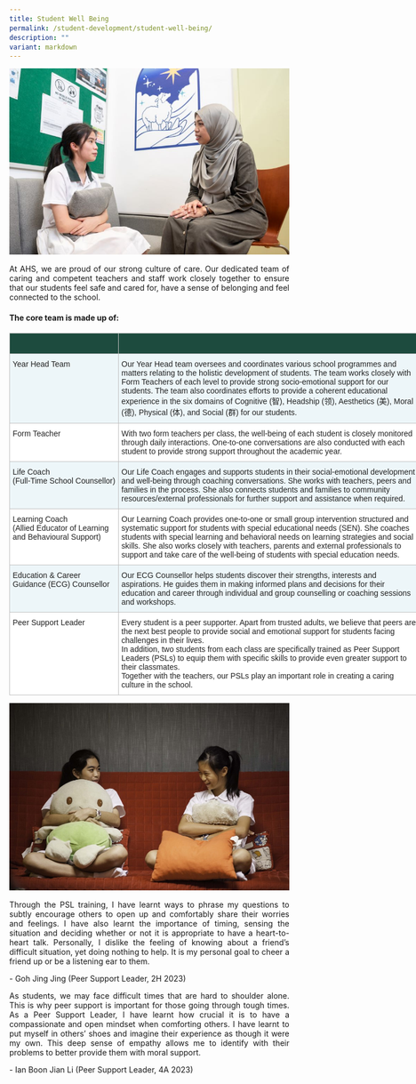```yaml
---
title: Student Well Being
permalink: /student-development/student-well-being/
description: ""
variant: markdown
---
```

![](/images/Student%20Development/Student%20Well%20Being/Student_Well_being_02.jpg)
<p align="justify">
At AHS, we are proud of our strong culture of care. Our dedicated team of caring and competent teachers and staff work closely together to ensure that our students feel safe and cared for, have a sense of belonging and feel connected to the school.</p>

#### The core team is made up of:

<table style="border-collapse:collapse;border-spacing:0;table-layout: fixed; width: 739px" class="tg"><colgroup><col style="width: 196px"><col style="width: 543px"></colgroup><thead><tr><th style="background-color:#1d4b3e;border-color:#c0c0c0;border-style:solid;border-width:1px;color:#FFF;font-family:Arial, sans-serif;font-size:14px;font-weight:bold;overflow:hidden;padding:10px 5px;text-align:left;vertical-align:top;word-break:normal"><br></th><th style="background-color:#1d4b3e;border-color:#c0c0c0;border-style:solid;border-width:1px;color:#FFF;font-family:Arial, sans-serif;font-size:14px;font-weight:bold;overflow:hidden;padding:10px 5px;text-align:left;vertical-align:top;word-break:normal"></th></tr></thead><tbody><tr><td style="background-color:#EDF6F9;border-color:#c0c0c0;border-style:solid;border-width:1px;color:#222;font-family:Arial, sans-serif;font-size:14px;overflow:hidden;padding:10px 5px;text-align:left;vertical-align:top;word-break:normal"><span style="color:#222;background-color:#EDF6F9">Year Head Team</span><br></td><td style="background-color:#EDF6F9;border-color:#c0c0c0;border-style:solid;border-width:1px;color:#222;font-family:Arial, sans-serif;font-size:14px;overflow:hidden;padding:10px 5px;text-align:left;vertical-align:top;word-break:normal"><span style="color:#222;background-color:#EDF6F9">Our Year Head team oversees and coordinates various school programmes and matters relating to the holistic development of students. The team works closely with Form Teachers of each level to provide strong socio-emotional support for our students. The team also coordinates efforts to provide a coherent educational experience in the six domains of Cognitive (智), Headship (领), Aesthetics (美), Moral (德), Physical (体), and Social (群) for our students.</span><br></td></tr><tr><td style="background-color:#FFF;border-color:#c0c0c0;border-style:solid;border-width:1px;color:#222;font-family:Arial, sans-serif;font-size:14px;overflow:hidden;padding:10px 5px;text-align:left;vertical-align:top;word-break:normal"><span style="color:#222;background-color:#FFF">Form Teacher</span><br></td><td style="background-color:#FFF;border-color:#c0c0c0;border-style:solid;border-width:1px;color:#222;font-family:Arial, sans-serif;font-size:14px;overflow:hidden;padding:10px 5px;text-align:left;vertical-align:top;word-break:normal"><span style="color:#222;background-color:#FFF">With two form teachers per class, the well-being of each student is closely monitored through daily interactions. One-to-one conversations are also conducted with each student to provide strong support throughout the academic year.</span><br></td></tr><tr><td style="background-color:#EDF6F9;border-color:#c0c0c0;border-style:solid;border-width:1px;color:#222;font-family:Arial, sans-serif;font-size:14px;overflow:hidden;padding:10px 5px;text-align:left;vertical-align:top;word-break:normal"><span style="color:#222;background-color:#EDF6F9">Life Coach</span><br><span style="color:#222;background-color:#EDF6F9">(Full-Time School Counsellor) </span></td><td style="background-color:#EDF6F9;border-color:#c0c0c0;border-style:solid;border-width:1px;color:#222;font-family:Arial, sans-serif;font-size:14px;overflow:hidden;padding:10px 5px;text-align:left;vertical-align:top;word-break:normal"><span style="color:#222;background-color:#EDF6F9">Our Life Coach engages and supports students in their social-emotional development and well-being through coaching conversations. She works with teachers, peers and families in the process. She also connects students and families to community resources/external professionals for further support and assistance when required.</span></td></tr><tr><td style="background-color:#FFF;border-color:#c0c0c0;border-style:solid;border-width:1px;color:#222;font-family:Arial, sans-serif;font-size:14px;overflow:hidden;padding:10px 5px;text-align:left;vertical-align:top;word-break:normal"><span style="color:#222;background-color:#FFF">Learning Coach</span><br><span style="color:#222;background-color:#FFF">(Allied Educator of Learning and Behavioural Support)</span><br></td><td style="background-color:#FFF;border-color:#c0c0c0;border-style:solid;border-width:1px;color:#222;font-family:Arial, sans-serif;font-size:14px;overflow:hidden;padding:10px 5px;text-align:left;vertical-align:top;word-break:normal"><span style="color:#222;background-color:#FFF">Our Learning Coach provides one-to-one or small group intervention structured and systematic support for students with special educational needs (SEN).  She coaches students with special learning and behavioral needs on learning strategies and social skills. She also works closely with teachers, parents and external professionals to support and take care of the well-being of students with special education needs.</span><br></td></tr>
	<tr><td style="background-color:#EDF6F9;border-color:#c0c0c0;border-style:solid;border-width:1px;color:#222;font-family:Arial, sans-serif;font-size:14px;overflow:hidden;padding:10px 5px;text-align:left;vertical-align:top;word-break:normal"><span style="color:#222;background-color:#EDF6F9">Education &amp; Career Guidance (ECG) Counsellor</span></td><td style="background-color:#EDF6F9;border-color:#c0c0c0;border-style:solid;border-width:1px;color:#222;font-family:Arial, sans-serif;font-size:14px;overflow:hidden;padding:10px 5px;text-align:left;vertical-align:top;word-break:normal"><span style="color:#222;background-color:#EDF6F9">Our ECG Counsellor helps students discover their strengths, interests and aspirations. He guides them in making informed plans and decisions for their education and career through individual and group counselling or coaching sessions and workshops.</span><br></td></tr>
	<tr><td style="background-color:#FFF;border-color:#c0c0c0;border-style:solid;border-width:1px;color:#222;font-family:Arial, sans-serif;font-size:14px;overflow:hidden;padding:10px 5px;text-align:left;vertical-align:top;word-break:normal"><span style="color:#222;background-color:#FFF">Peer Support Leader </span></td><td style="background-color:#FFF;border-color:#c0c0c0;border-style:solid;border-width:1px;color:#222;font-family:Arial, sans-serif;font-size:14px;overflow:hidden;padding:10px 5px;text-align:left;vertical-align:top;word-break:normal"><span style="color:#222;background-color:#FFF">Every student is a peer supporter. Apart from trusted adults, we believe that peers are the next best people to provide social and emotional support for students facing challenges in their lives.</span><br><span style="color:#222;background-color:#FFF">In addition, two students from each class are specifically trained as Peer Support Leaders (PSLs) to equip them with specific skills to provide even greater support to their classmates.</span><br><span style="color:#222;background-color:#FFF">Together with the teachers, our PSLs play an important role in creating a caring culture in the school.</span></td></tr>
	</tbody></table>

![](/images/Student%20Development/Student%20Well%20Being/Student_Well-Being_01.jpg)

<p align="justify">
Through the PSL training, I have learnt ways to phrase my questions to subtly encourage others to open up and comfortably share their worries and feelings. I have also learnt the importance of timing, sensing the situation and deciding whether or not it is appropriate to have a heart-to-heart talk. Personally, I dislike the feeling of knowing about a friend’s difficult situation, yet doing nothing to help. It is my personal goal to cheer a friend up or be a listening ear to them.</p>
- Goh Jing Jing (Peer Support Leader, 2H 2023)<br>

<p align="justify">
As students, we may face difficult times that are hard to shoulder alone. This is why peer support is important for those going through tough times. As a Peer Support Leader, I have learnt how crucial it is to have a compassionate and open mindset when comforting others. I have learnt to put myself in others’ shoes and imagine their experience as though it were my own. This deep sense of empathy allows me to identify with their problems to better provide them with moral support.</p>
- Ian Boon Jian Li (Peer Support Leader, 4A 2023) <br>
